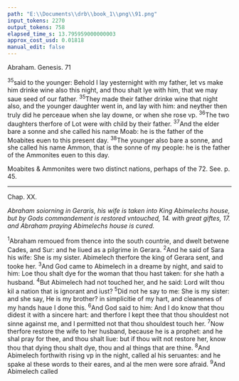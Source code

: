 ```yaml
---
path: "E:\\Documents\\drb\\book_1\\png\\91.png"
input_tokens: 2270
output_tokens: 758
elapsed_time_s: 13.795959000000003
approx_cost_usd: 0.01818
manual_edit: false
---
```

Abraham. Genesis. 71

<sup>35</sup>said to the younger: Behold I lay yesternight with my father, let vs make him drinke wine also this night, and thou shalt lye with him, that we may saue seed of our father. <sup>35</sup>They made their father drinke wine that night also, and the younger daughter went in, and lay with him: and neyther then truly did he perceaue when she lay downe, or when she rose vp. <sup>36</sup>The two daughters therfore of Lot were with child by their father. <sup>37</sup>And the elder bare a sonne and she called his name Moab: he is the father of the Moabites euen to this present day. <sup>38</sup>The younger also bare a sonne, and she called his name Ammon, that is the sonne of my people: he is the father of the Ammonites euen to this day.

<aside>Moabites & Ammonites were two distinct nations, perhaps of the 72. See. p. 45.</aside>

<hr>

Chap. XX.

*Abraham soiorning in Geraris, his wife is taken into King Abimelechs house, but by Gods commandement is restored vntouched, 14. with great giftes, 17. and Abraham praying Abimelechs house is cured.*

<sup>1</sup>Abraham remoued from thence into the south countrie, and dwelt betwene Cades, and Sur: and he liued as a pilgrime in Gerara. <sup>2</sup>And he said of Sara his wife: She is my sister. Abimelech therfore the king of Gerara sent, and tooke her. <sup>3</sup>And God came to Abimelech in a dreame by night, and said to him: Loe thou shalt dye for the woman that thou hast taken: for she hath a husband. <sup>4</sup>But Abimelech had not touched her, and he said: Lord wilt thou kil a nation that is ignorant and iust? <sup>5</sup>Did not he say to me: She is my sister: and she say, He is my brother? in simplicitie of my hart, and cleanenes of my hands haue I done this. <sup>6</sup>And God said to him: And I do know that thou didest it with a sincere hart: and therfore I kept thee that thou shouldest not sinne against me, and I permitted not that thou shouldest touch her. <sup>7</sup>Now therfore restore the wife to her husband, because he is a prophet: and he shal pray for thee, and thou shalt liue: but if thou wilt not restore her, know thou that dying thou shalt dye, thou and al things that are thine. <sup>8</sup>And Abimelech forthwith rising vp in the night, called al his seruantes: and he spake al these words to their eares, and al the men were sore afraid. <sup>9</sup>And Abimelech called

[^1]: See pag. 52.